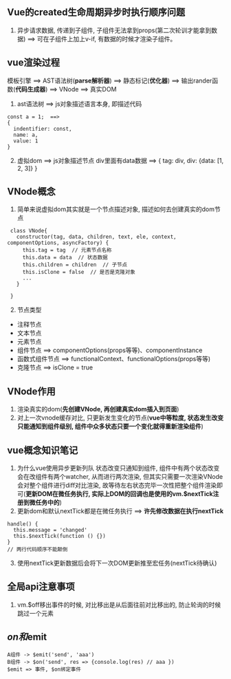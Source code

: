 ## Vue的created生命周期异步时执行顺序问题
1. 异步请求数据, 传递到子组件, 子组件无法拿到props(第二次轮训才能拿到数据)  ==> 可在子组件上加上v-if, 有数据的时候才渲染子组件。

## vue渲染过程
模板引擎 ==> AST语法树(**parse解析器**) ==> 静态标记(**优化器**) ==> 输出rander函数(**代码生成器**) ==> VNode ==> 真实DOM
1. ast语法树 ==> js对象描述语言本身, 即描述代码
```
const a = 1;  ==>
{
  indentifier: const,
  name: a,
  value: 1
}
```
2. 虚拟dom ==> js对象描述节点
div里面有data数据 ==>
{
  tag: div,
  div: {data: [1, 2, 3]}
}

## VNode概念
1. 简单来说虚拟dom其实就是一个节点描述对象, 描述如何去创建真实的dom节点
 ```
  class VNode{
    constructor(tag, data, children, text, ele, context, componentOptions, asyncFactory) {
      this.tag = tag  // 元素节点名称
      this.data = data  // 状态数据
      this.children = children  // 子节点
      this.isClone = false  // 是否是克隆对象
      ...
    }
    
  }
 ```
2. 节点类型
  - 注释节点
  - 文本节点
  - 元素节点
  - 组件节点 ==> componentOptions(props等等)、componentInstance
  - 函数式组件节点 ==> functionalContext、functionalOptions(props等等)
  - 克隆节点 ==> isClone = true

## VNode作用
1. 渲染真实的dom(**先创建VNode, 再创建真实dom插入到页面**)
2. 对上一次vnode缓存对比, 只更新发生变化的节点(**vue中等粒度, 状态发生改变只能通知到组件级别, 组件中众多状态只要一个变化就得重新渲染组件**)

## vue概念知识笔记
1. 为什么vue使用异步更新列队
  状态改变只通知到组件, 组件中有两个状态改变会在改组件有两个watcher, 从而进行两次渲染, 但其实只需要一次渲染VNode会对整个组件进行diff对比渲染, 故等待左右状态完毕一次性把整个组件渲染即可(**更新DOM在微任务执行, 实际上DOM的回调也是使用的vm.$nextTick注册到微任务中的**)
2. 更新dom和默认nextTick都是在微任务执行 ==> **许先修改数据在执行nextTick**
```
handle() {
  this.message = 'changed'
  this.$nextTick(function () {})
}
// 两行代码顺序不能颠倒
```
3. 使用nextTick更新数据后会将下一次DOM更新推至宏任务(nextTick待确认)

## 全局api注意事项
1. vm.$off移出事件的时候, 对比移出是从后面往前对比移出的, 防止轮询的时候跳过一个元素

## $on和$emit
```
A组件 -> $emit('send', 'aaa')
B组件 -> $on('send', res => {console.log(res) // aaa })
$emit => 事件, $on绑定事件
```
